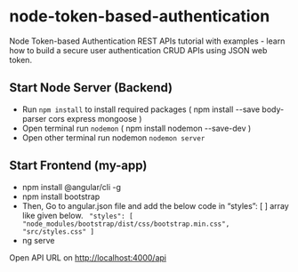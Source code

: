 # node-token-based-authentication

Node Token-based Authentication REST APIs tutorial with examples - learn how to build a secure user authentication CRUD APIs using JSON web token.



## Start Node Server (Backend)
- Run `npm install` to install required packages ( npm install --save body-parser cors express mongoose )
- Open terminal run `nodemon` ( npm install nodemon --save-dev )
- Open other terminal run nodemon  `nodemon server`

## Start Frontend (my-app)
- npm install @angular/cli -g
- npm install bootstrap
- Then, Go to angular.json file and add the below code in “styles”: [ ] array like given below.
	` "styles": [
          "node_modules/bootstrap/dist/css/bootstrap.min.css",
          "src/styles.css"
         ]`
- ng serve

Open API URL on [http://localhost:4000/api](http://localhost:4000/api)
